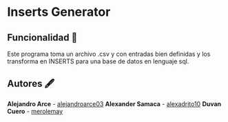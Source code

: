 # Inserts Generator
## Funcionalidad 🔧
Este programa toma un archivo .csv y con entradas bien definidas y los transforma en INSERTS para una base de datos en lenguaje sql.
## Autores  🖋
**Alejandro Arce** - [alejandroarce03](https://github.com/alejandroarce03)
**Alexander Samaca** - [alexadrito10](https://github.com/Alexadrito10)
**Duvan Cuero** - [merolemay](https://github.com/merolemay)
